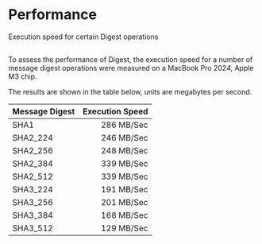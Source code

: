 # Performance

Execution speed for certain Digest operations

##

To assess the performance of Digest, the execution speed for a number of message digest operations were measured on a MacBook Pro 2024, Apple M3 chip.

The results are shown in the table below, units are megabytes per second.

| Message Digest | Execution Speed |
|:---------------|----------------:|
| SHA1           |      286 MB/Sec |
| SHA2_224       |      246 MB/Sec |
| SHA2_256       |      248 MB/Sec |
| SHA2_384       |      339 MB/Sec |
| SHA2_512       |      339 MB/Sec |
| SHA3_224       |      191 MB/Sec |
| SHA3_256       |      201 MB/Sec |
| SHA3_384       |      168 MB/Sec |
| SHA3_512       |      129 MB/Sec |
